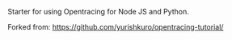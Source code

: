 Starter for using Opentracing for Node JS and Python.

Forked from: https://github.com/yurishkuro/opentracing-tutorial/
